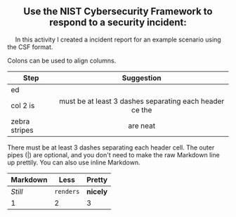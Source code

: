 <h2 align= "center">Use the NIST Cybersecurity Framework to respond to a security incident:</h2>
<p>
  &emsp; In this activity I created a incident report for an example scenario using the CSF format. 
</p>
Colons can be used to align columns.

| Step        | Suggestion           | 
| ------------- |:-------------:| 
| ed     |  |  There must be at least 3 dashes separating each header cell. The outer pipes (|) are optional, and you don't need to make the raw Markdown line up prettily. You can also use inline Markdown.|
| col 2 is      | must be at least 3 dashes separating each header ce </b>the|  
| zebra stripes | are neat      |    

There must be at least 3 dashes separating each header cell.
The outer pipes (|) are optional, and you don't need to make the 
raw Markdown line up prettily. You can also use inline Markdown.

Markdown | Less | Pretty
--- | --- | ---
*Still* | `renders` | **nicely**
1 | 2 | 3
